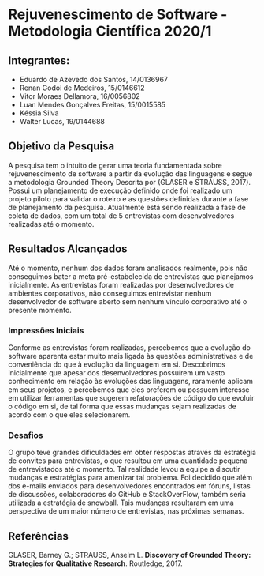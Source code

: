 # Rejuvenescimento de Software - Metodologia Científica 2020/1

## Integrantes:

- Eduardo de Azevedo dos Santos, 14/0136967
- Renan Godoi de Medeiros, 15/0146612
- Vitor Moraes Dellamora, 16/0056802
- Luan Mendes Gonçalves Freitas, 15/0015585
- Késsia Silva
- Walter Lucas, 19/0144688

## Objetivo da Pesquisa

A pesquisa tem o intuito de gerar uma teoria fundamentada sobre rejuvenescimento de software a partir da evolução das linguagens e segue a metodologia Grounded Theory Descrita por (GLASER e STRAUSS, 2017). Possui um planejamento de execução definido onde foi realizado um projeto piloto para validar o roteiro e as questões definidas durante a fase de planejamento da pesquisa. Atualmente está sendo realizada a fase de coleta de dados, com um total de 5 entrevistas com desenvolvedores realizadas até o momento.

## Resultados Alcançados

Até o momento, nenhum dos dados foram analisados realmente, pois não conseguimos bater a meta pré-estabelecida de entrevistas que planejamos inicialmente. As entrevistas foram realizadas por desenvolvedores de ambientes corporativos, não conseguimos entrevistar nenhum desenvolvedor de software aberto sem nenhum vínculo corporativo até o presente momento.

### Impressões Iniciais

Conforme as entrevistas foram realizadas, percebemos que a evolução do software aparenta estar muito mais ligada às questões administrativas e de conveniência do que à evolução da linguagem em si. Descobrimos inicialmente que apesar dos desenvolvedores possuírem um vasto conhecimento em relação às evoluções das linguagens, raramente aplicam em seus projetos, e percebemos que eles preferem ou possuem interesse em utilizar ferramentas que sugerem refatorações de código do que evoluir o código em si, de tal forma que essas mudanças sejam realizadas de acordo com o que eles selecionarem.

### Desafios

O grupo teve grandes dificuldades em obter respostas através da estratégia de convites para entrevistas, o que resultou em uma quantidade pequena de entrevistados até o momento.
Tal realidade levou a equipe a discutir mudanças e estratégias para amenizar tal problema. Foi decidido que além dos e-mails enviados para desenvolvedores encontrados em fóruns, listas de discussões, colaboradores do GitHub e StackOverFlow, também seria utilizada a estratégia de snowball. Tais mudanças resultaram em uma perspectiva de um maior número de entrevistas, nas próximas semanas.

## Referências

GLASER, Barney G.; STRAUSS, Anselm L. **Discovery of Grounded Theory: Strategies for Qualitative Research**. Routledge, 2017.